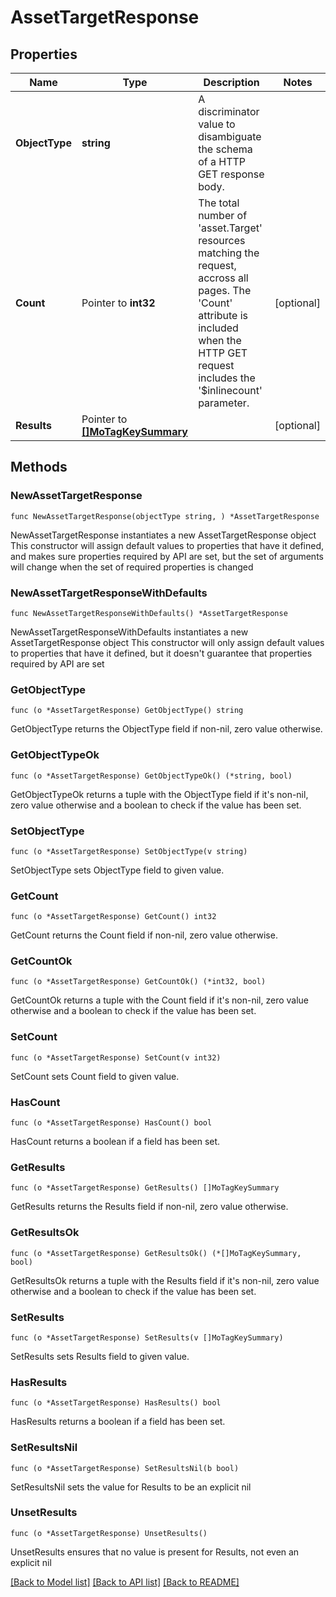 # AssetTargetResponse

## Properties

Name | Type | Description | Notes
------------ | ------------- | ------------- | -------------
**ObjectType** | **string** | A discriminator value to disambiguate the schema of a HTTP GET response body. | 
**Count** | Pointer to **int32** | The total number of &#39;asset.Target&#39; resources matching the request, accross all pages. The &#39;Count&#39; attribute is included when the HTTP GET request includes the &#39;$inlinecount&#39; parameter. | [optional] 
**Results** | Pointer to [**[]MoTagKeySummary**](mo.TagKeySummary.md) |  | [optional] 

## Methods

### NewAssetTargetResponse

`func NewAssetTargetResponse(objectType string, ) *AssetTargetResponse`

NewAssetTargetResponse instantiates a new AssetTargetResponse object
This constructor will assign default values to properties that have it defined,
and makes sure properties required by API are set, but the set of arguments
will change when the set of required properties is changed

### NewAssetTargetResponseWithDefaults

`func NewAssetTargetResponseWithDefaults() *AssetTargetResponse`

NewAssetTargetResponseWithDefaults instantiates a new AssetTargetResponse object
This constructor will only assign default values to properties that have it defined,
but it doesn't guarantee that properties required by API are set

### GetObjectType

`func (o *AssetTargetResponse) GetObjectType() string`

GetObjectType returns the ObjectType field if non-nil, zero value otherwise.

### GetObjectTypeOk

`func (o *AssetTargetResponse) GetObjectTypeOk() (*string, bool)`

GetObjectTypeOk returns a tuple with the ObjectType field if it's non-nil, zero value otherwise
and a boolean to check if the value has been set.

### SetObjectType

`func (o *AssetTargetResponse) SetObjectType(v string)`

SetObjectType sets ObjectType field to given value.


### GetCount

`func (o *AssetTargetResponse) GetCount() int32`

GetCount returns the Count field if non-nil, zero value otherwise.

### GetCountOk

`func (o *AssetTargetResponse) GetCountOk() (*int32, bool)`

GetCountOk returns a tuple with the Count field if it's non-nil, zero value otherwise
and a boolean to check if the value has been set.

### SetCount

`func (o *AssetTargetResponse) SetCount(v int32)`

SetCount sets Count field to given value.

### HasCount

`func (o *AssetTargetResponse) HasCount() bool`

HasCount returns a boolean if a field has been set.

### GetResults

`func (o *AssetTargetResponse) GetResults() []MoTagKeySummary`

GetResults returns the Results field if non-nil, zero value otherwise.

### GetResultsOk

`func (o *AssetTargetResponse) GetResultsOk() (*[]MoTagKeySummary, bool)`

GetResultsOk returns a tuple with the Results field if it's non-nil, zero value otherwise
and a boolean to check if the value has been set.

### SetResults

`func (o *AssetTargetResponse) SetResults(v []MoTagKeySummary)`

SetResults sets Results field to given value.

### HasResults

`func (o *AssetTargetResponse) HasResults() bool`

HasResults returns a boolean if a field has been set.

### SetResultsNil

`func (o *AssetTargetResponse) SetResultsNil(b bool)`

 SetResultsNil sets the value for Results to be an explicit nil

### UnsetResults
`func (o *AssetTargetResponse) UnsetResults()`

UnsetResults ensures that no value is present for Results, not even an explicit nil

[[Back to Model list]](../README.md#documentation-for-models) [[Back to API list]](../README.md#documentation-for-api-endpoints) [[Back to README]](../README.md)


